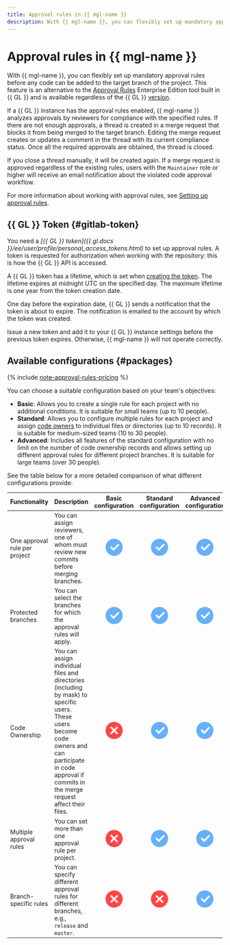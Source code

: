 ```yaml
---
title: Approval rules in {{ mgl-name }}
description: With {{ mgl-name }}, you can flexibly set up mandatory approval rules before any code can be added to the target branch of the project. This feature is an alternative to the Approval Rules Enterprise Edition tool built in {{ GL }} and is available regardless of the {{ GL }} version.
---
```


# Approval rules in {{ mgl-name }}

With {{ mgl-name }}, you can flexibly set up mandatory approval rules before any code can be added to the target branch of the project. This feature is an alternative to the [Approval Rules](https://docs.gitlab.com/ee/user/project/merge_requests/approvals/rules.html) Enterprise Edition tool built in {{ GL }} and is available regardless of the {{ GL }} [version](https://about.gitlab.com/pricing).

If a {{ GL }} instance has the approval rules enabled, {{ mgl-name }} analyzes approvals by reviewers for compliance with the specified rules. If there are not enough approvals, a thread is created in a merge request that blocks it from being merged to the target branch. Editing the merge request creates or updates a comment in the thread with its current compliance status. Once all the required approvals are obtained, the thread is closed.

If you close a thread manually, it will be created again. If a merge request is approved regardless of the existing rules, users with the `Maintainer` role or higher will receive an email notification about the violated code approval workflow.

For more information about working with approval rules, see [Setting up approval rules](../operations/approval-rules.md).

## {{ GL }} Token {#gitlab-token}

You need a _[{{ GL }} token]({{ gl.docs }}/ee/user/profile/personal_access_tokens.html)_ to set up approval rules. A token is requested for authorization when working with the repository: this is how the {{ GL }} API is accessed.

A {{ GL }} token has a lifetime, which is set when [creating the token](../operations/approval-rules.md#gitlab-token). The lifetime expires at midnight UTC on the specified day. The maximum lifetime is one year from the token creation date.

One day before the expiration date, {{ GL }} sends a notification that the token is about to expire. The notification is emailed to the account by which the token was created.

Issue a new token and add it to your {{ GL }} instance settings before the previous token expires. Otherwise, {{ mgl-name }} will not operate correctly.

## Available configurations {#packages}

{% include [note-approval-rules-pricing](../../_includes/managed-gitlab/note-approval-rules-pricing.md) %}

You can choose a suitable configuration based on your team's objectives:

* **Basic**: Allows you to create a single rule for each project with no additional conditions. It is suitable for small teams (up to 10 people).
* **Standard**: Allows you to configure multiple rules for each project and assign [code owners](../operations/approval-rules.md#code-ownership) to individual files or directories (up to 10 records). It is suitable for medium-sized teams (10 to 30 people).
* **Advanced**: Includes all features of the standard configuration with no limit on the number of code ownership records and allows setting up different approval rules for different project branches. It is suitable for large teams (over 30 people).

See the table below for a more detailed comparison of what different configurations provide:

| Functionality                  | Description | Basic<br>configuration | Standard<br>configuration | Advanced<br>configuration |
|:----------------------------------|:---------|:------------------------------------:|:---------------------------------------:|:------------------------------------:|
| One approval rule per project      | You can assign reviewers, one of whom must review new commits before merging branches. | ![yes](../../_assets/common/yes.svg) | ![yes](../../_assets/common/yes.svg)    | ![yes](../../_assets/common/yes.svg) |
| Protected branches                  | You can select the branches for which the approval rules will apply. | ![yes](../../_assets/common/yes.svg) | ![yes](../../_assets/common/yes.svg)    | ![yes](../../_assets/common/yes.svg) |
| Code Ownership                    | You can assign individual files and directories (including by mask) to specific users. These users become code owners and can participate in code approval if commits in the merge request affect their files. | ![no](../../_assets/common/no.svg)   | ![yes](../../_assets/common/yes.svg) | ![yes](../../_assets/common/yes.svg) |
| Multiple approval rules            | You can set more than one approval rule per project. | ![no](../../_assets/common/no.svg)   | ![yes](../../_assets/common/yes.svg) | ![yes](../../_assets/common/yes.svg) |
| Branch-specific rules          | You can specify different approval rules for different branches, e.g., `release` and `master`. | ![no](../../_assets/common/no.svg)   | ![no](../../_assets/common/no.svg)      | ![yes](../../_assets/common/yes.svg) |
